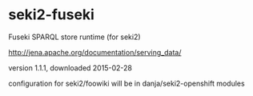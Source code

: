 # seki2-fuseki
Fuseki SPARQL store runtime (for seki2)

http://jena.apache.org/documentation/serving_data/

version 1.1.1, downloaded 2015-02-28

configuration for seki2/foowiki will be in danja/seki2-openshift modules
